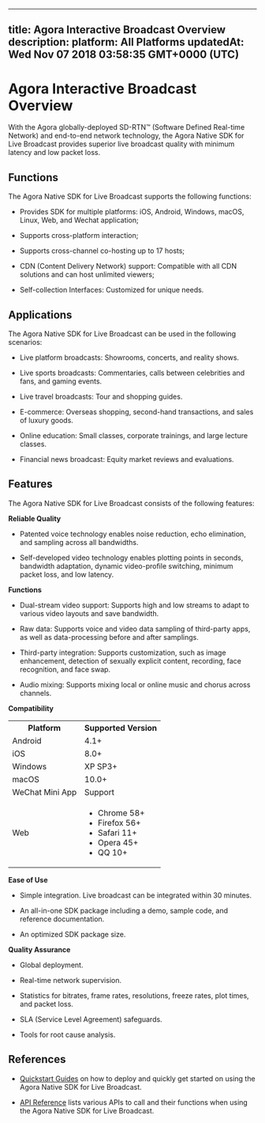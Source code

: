 
---
title: Agora Interactive Broadcast Overview
description: 
platform: All Platforms
updatedAt: Wed Nov 07 2018 03:58:35 GMT+0000 (UTC)
---
# Agora Interactive Broadcast Overview
With the Agora globally-deployed SD-RTN™ \(Software Defined Real-time Network\) and end-to-end network technology, the Agora Native SDK for Live Broadcast provides superior live broadcast quality with minimum latency and low packet loss.

## Functions

The Agora Native SDK for Live Broadcast supports the following functions:

-   Provides SDK for multiple platforms: iOS, Android, Windows, macOS, Linux, Web, and Wechat application;

-   Supports cross-platform interaction;

-   Supports cross-channel co-hosting up to 17 hosts;

-   CDN \(Content Delivery Network\) support: Compatible with all CDN solutions and can host unlimited viewers;

-   Self-collection Interfaces: Customized for unique needs.


## Applications

The Agora Native SDK for Live Broadcast can be used in the following scenarios:

-   Live platform broadcasts: Showrooms, concerts, and reality shows.

-   Live sports broadcasts: Commentaries, calls between celebrities and fans, and gaming events.

-   Live travel broadcasts: Tour and shopping guides.

-   E-commerce: Overseas shopping, second-hand transactions, and sales of luxury goods.

-   Online education: Small classes, corporate trainings, and large lecture classes.

-   Financial news broadcast: Equity market reviews and evaluations.


## Features

The Agora Native SDK for Live Broadcast consists of the following features:

**Reliable Quality**

-   Patented voice technology enables noise reduction, echo elimination, and sampling across all bandwidths.

-   Self-developed video technology enables plotting points in seconds, bandwidth adaptation, dynamic video-profile switching, minimum packet loss, and low latency.


**Functions**

-   Dual-stream video support: Supports high and low streams to adapt to various video layouts and save bandwidth.

-   Raw data: Supports voice and video data sampling of third-party apps, as well as data-processing before and after samplings.

-   Third-party integration: Supports customization, such as image enhancement, detection of sexually explicit content, recording, face recognition, and face swap.

-   Audio mixing: Supports mixing local or online music and chorus across channels.


**Compatibility**

<table>
  <tr>
    <th>Platform</th>
    <th>Supported Version</th>
  </tr>
  <tr>
    <td>Android</td>
    <td>4.1+</td>
  </tr>
  <tr>
    <td>iOS</td>
    <td>8.0+</td>
  </tr>
	  <tr>
    <td>Windows</td>
    <td>XP SP3+</td>
  </tr>
  <tr>
    <td>macOS</td>
    <td>10.0+</td>
  </tr>
  <tr>
    <td>WeChat Mini App</td>
    <td>Support</td>
  </tr>
  <tr>
    <td>Web</td>
		<td><ul><li>Chrome 58+</li>
			<li>Firefox 56+</li>
			<li>Safari 11+</li>
			<li>Opera 45+</li>
			<li>QQ 10+</li></ul></td>
  </tr>
</table>


**Ease of Use**

-   Simple integration. Live broadcast can be integrated within 30 minutes.

-   An all-in-one SDK package including a demo, sample code, and reference documentation.

-   An optimized SDK package size.


**Quality Assurance**

-   Global deployment.

-   Real-time network supervision.

-   Statistics for bitrates, frame rates, resolutions, freeze rates, plot times, and packet loss.

-   SLA \(Service Level Agreement\) safeguards.

-   Tools for root cause analysis.


## References

-   [Quickstart Guides](../../en/Quickstart%20Guide/broadcast_video_android.md) on how to deploy and quickly get started on using the Agora Native SDK for Live Broadcast.

-   [API Reference](https://docs.agora.io/en/Interactive%20Broadcast/API%20Reference/java/index.html) lists various APIs to call and their functions when using the Agora Native SDK for Live Broadcast.



